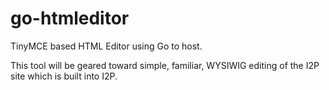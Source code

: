 # go-htmleditor

TinyMCE based HTML Editor using Go to host.

This tool will be geared toward simple, familiar, WYSIWIG editing of
the I2P site which is built into I2P.

